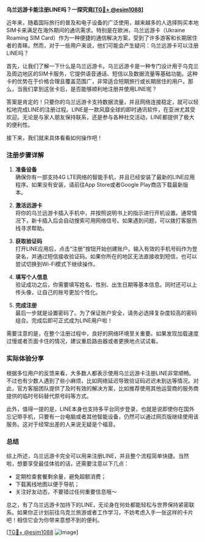**乌兰远游卡能注册LINE吗？一探究竟[[TG💪+ @esim1088](https://t.me/s/esim1088)]**

近年来，随着国际旅行的普及和电子设备的广泛使用，越来越多的人选择购买本地SIM卡来满足在海外期间的通讯需求。特别是在欧洲，乌兰远游卡（Ukraine Roaming SIM Card）作为一种便捷的通信解决方案，受到了许多游客和长期居住者的青睐。然而，对于一些用户来说，他们可能会产生疑问：乌兰远游卡可以注册LINE吗？

首先，让我们了解一下什么是乌兰远游卡。乌兰远游卡是一种专门设计用于乌克兰及周边地区的SIM卡服务，它提供语音通话、短信以及数据流量等基础功能。这种卡的优势在于价格合理且覆盖范围广，非常适合短期旅行或长期居住的用户。那么，当我们拿到这张卡后，是否能够顺利地注册并使用LINE呢？

答案是肯定的！只要你的乌兰远游卡支持数据流量，并且网络连接稳定，就可以轻松地完成LINE的注册过程。LINE是一款风靡全球的即时通讯软件，在亚洲尤其受欢迎。无论是与家人朋友保持联系，还是参与各种社交活动，LINE都提供了极大的便利性。

接下来，我们就来具体看看如何操作吧！

### 注册步骤详解

1. **准备设备**  
   确保你有一部支持4G LTE网络的智能手机，并且已经安装了最新的LINE应用程序。如果没有安装，请前往App Store或者Google Play商店下载最新版本。

2. **激活远游卡**  
   将你的乌兰远游卡插入手机中，并按照说明书上的指示进行开机设置。通常情况下，新卡插入后会自动搜索可用网络信号。如果遇到问题，可以拨打客服热线寻求帮助。

3. **获取验证码**  
   打开LINE应用后，点击“注册”按钮开始创建账户。输入有效的手机号码作为登录名，并通过短信接收验证码。如果你所在的地区无法直接收到短信，也可以尝试切换到Wi-Fi模式下继续操作。

4. **填写个人信息**  
   验证成功之后，你需要填写姓名、性别、出生日期等基本信息。同时还可以上传头像，让自己的账号更加个性化。

5. **完成注册**  
   最后一步就是设置密码了。为了保证账户安全，请务必选择复杂度较高的密码组合。完成后即可正式成为LINE用户啦！

需要注意的是，在整个注册过程中，良好的网络环境至关重要。如果发现加载速度过慢或者页面卡住的情况，建议重启路由器或者更换地点试试看。

### 实际体验分享

根据多位用户的反馈来看，大多数人都表示使用乌兰远游卡注册LINE非常顺畅。不过也有少数人遇到了些小麻烦，比如网络延迟导致验证码迟迟未到达等情况。对此，官方客服团队提供了及时有效的解决方案，比如推荐使用其他运营商的服务商提供的临时号码替代原号码等方式。

此外，值得一提的是，LINE本身也支持多平台同步登录，也就是说即使你在国外忘记带手机，只要有一台电脑或者其他智能设备，仍然可以通过网页版继续使用该服务。这对于经常出差的人来说无疑是个福音。

### 总结

综上所述，乌兰远游卡完全可以用来注册LINE，并且整个流程简单快捷。当然啦，想要享受最佳体验的话，还需要注意以下几点：

- 定期检查套餐剩余量，避免超额消费；
- 下载离线地图以便于导航；
- 关注好友动态，不要错过任何重要信息哦～

总之，有了乌兰远游卡加持下的LINE，无论身在何处都能轻松与世界保持紧密联系。如果你正计划前往乌克兰旅游或者工作学习，不妨考虑入手一张这样的卡片吧！相信它会为你带来意想不到的便利。

[[TG💪+ @esim1088](https://t.me/s/esim1088) ![Image](https://i.postimg.cc/4NQfJmqS/Snipaste-2025-05-13-00-14-12.png)]